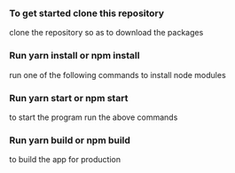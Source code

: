 ### To get started clone this repository

clone the repository so as to download the packages

### Run yarn install or npm install

run one of the following commands to install node modules

### Run yarn start or npm start

to start the program run the above commands

### Run yarn build or npm build

to build the app for production
